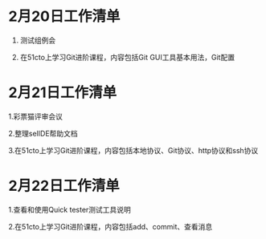 # 2月20日工作清单
1. 测试组例会

2. 在51cto上学习Git进阶课程，内容包括Git GUI工具基本用法，Git配置 

# 2月21日工作清单

1.彩票猫评审会议

2.整理selIDE帮助文档

3.在51cto上学习Git进阶课程，内容包括本地协议、Git协议、http协议和ssh协议

# 2月22日工作清单

1.查看和使用Quick tester测试工具说明

2.在51cto上学习Git进阶课程，内容包括add、commit、查看消息